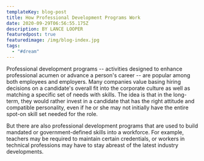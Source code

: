 ```yaml
---
templateKey: blog-post
title: How Professional Development Programs Work
date: 2020-09-29T06:56:55.175Z
description: BY LANCE LOOPER
featuredpost: true
featuredimage: /img/blog-index.jpg
tags:
  - "#dream"
---
```

Professional development programs -- activities designed to enhance professional acumen or advance a person's career -- are popular among both employees and employers. Many companies value basing hiring decisions on a candidate's overall fit into the corporate culture as well as matching a specific set of needs with skills. The idea is that in the long-term, they would rather invest in a candidate that has the right attitude and compatible personality, even if he or she may not initially have the entire spot-on skill set needed for the role.

But there are also professional development programs that are used to build mandated or government-defined skills into a workforce. For example, teachers may be required to maintain certain credentials, or workers in technical professions may have to stay abreast of the latest industry developments.
